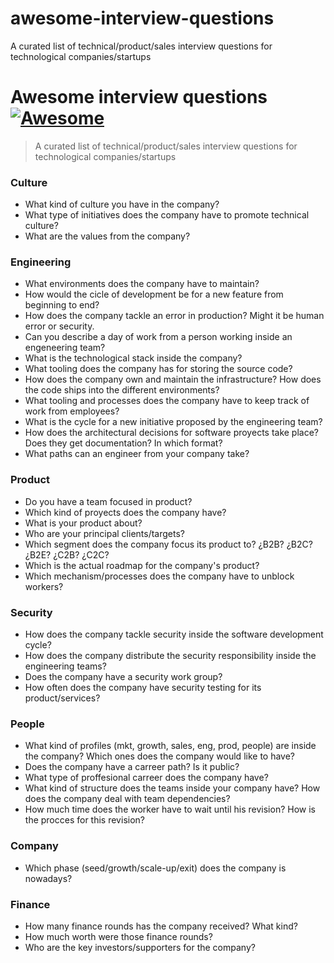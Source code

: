 # awesome-interview-questions
A curated list of technical/product/sales interview questions for technological companies/startups

# Awesome interview questions [![Awesome](https://cdn.rawgit.com/sindresorhus/awesome/d7305f38d29fed78fa85652e3a63e154dd8e8829/media/badge.svg)](https://github.com/sindresorhus/awesome)

> A curated list of technical/product/sales interview questions for technological companies/startups

### Culture
- What kind of culture you have in the company?
- What type of initiatives does the company have to promote technical culture?
- What are the values from the company?

### Engineering
- What environments does the company have to maintain?
- How would the cicle of development be for a new feature from beginning to end?
- How does the company tackle an error in production? Might it be human error or security.
- Can you describe a day of work from a person working inside an engeneering team?
- What is the technological stack inside the company?
- What tooling does the company has for storing the source code?
- How does the company own and maintain the infrastructure? How does the code ships into the different environments?
- What tooling and processes does the company have to keep track of work from employees?
- What is the cycle for a new initiative proposed by the engineering team?
- How does the architectural decisions for software proyects take place? Does they get documentation? In which format?
- What paths can an engineer from your company take?

### Product
- Do you have a team focused in product?
- Which kind of proyects does the company have?
- What is your product about?
- Who are your principal clients/targets?
- Which segment does the company focus its product to? ¿B2B? ¿B2C? ¿B2E? ¿C2B? ¿C2C?
- Which is the actual roadmap for the company's product?
- Which mechanism/processes does the company have to unblock workers?

### Security
- How does the company tackle security inside the software development cycle?
- How does the company distribute the security responsibility inside the engineering teams?
- Does the company have a security work group?
- How often does the company have security testing for its product/services?

### People
- What kind of profiles (mkt, growth, sales, eng, prod, people) are inside the company? Which ones does the company would like to have?
- Does the company have a carreer path? Is it public?
- What type of proffesional carreer does the company have?
- What kind of structure does the teams inside your company have? How does the company deal with team dependencies?
- How much time does the worker have to wait until his revision? How is the procces for this revision?

### Company
- Which phase (seed/growth/scale-up/exit) does the company is nowadays?

### Finance
- How many finance rounds has the company received? What kind?
- How much worth were those finance rounds?
- Who are the key investors/supporters for the company?

